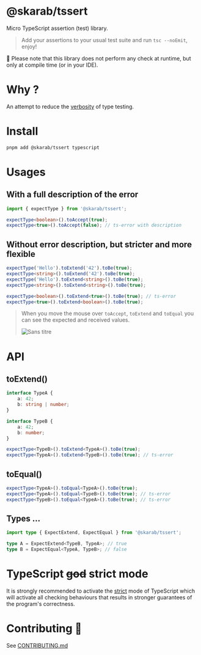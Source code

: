 # @skarab/tssert

Micro TypeScript assertion (test) library.

> Add your assertions to your usual test suite and run `tsc --noEmit`, enjoy!

📌 Please note that this library does not perform any check at runtime, but only at compile time (or in your IDE).

# Why ?

An attempt to reduce the [verbosity](https://github.com/colinhacks/zod/blob/51e93e7dd30b161d55e2f17d0907ecdd2f526c60/src/__tests__/default.test.ts#L51-L56) of type testing.

# Install

```bash
pnpm add @skarab/tssert typescript
```

# Usages

## With a full description of the error

```ts
import { expectType } from '@skarab/tssert';

expectType<boolean>().toAccept(true);
expectType<true>().toAccept(false); // ts-error with description
```

## Without error description, but stricter and more flexible

```ts
expectType('Hello').toExtend('42').toBe(true);
expectType<string>().toExtend('42').toBe(true);
expectType('Hello').toExtend<string>().toBe(true);
expectType<string>().toExtend<string>().toBe(true);

expectType<boolean>().toExtend<true>().toBe(true); // ts-error
expectType<true>().toExtend<boolean>().toBe(true);
```

> When you move the mouse over `toAccept`, `toExtend` and `toEqual` you can see the expected and received values.
>
> ![Sans titre](https://user-images.githubusercontent.com/62928763/177138437-c9b271dd-e99f-41b7-9415-146cd2981076.png)

# API

## toExtend()

```ts
interface TypeA {
	a: 42;
	b: string | number;
}

interface TypeB {
	a: 42;
	b: number;
}

expectType<TypeB>().toExtend<TypeA>().toBe(true);
expectType<TypeA>().toExtend<TypeB>().toBe(true); // ts-error
```

## toEqual()

```ts
expectType<TypeA>().toEqual<TypeA>().toBe(true);
expectType<TypeA>().toEqual<TypeB>().toBe(true); // ts-error
expectType<TypeB>().toEqual<TypeA>().toBe(true); // ts-error
```

## Types ...

```ts
import type { ExpectExtend, ExpectEqual } from '@skarab/tssert';

type A = ExpectExtend<TypeB, TypeA>; // true
type B = ExpectEqual<TypeA, TypeB>; // false
```

# TypeScript ~~god~~ strict mode

It is strongly recommended to activate the [strict](https://www.typescriptlang.org/tsconfig#strict) mode of TypeScript which will activate all checking behaviours that results in stronger guarantees of the program's correctness.

# Contributing 💜

See [CONTRIBUTING.md](https://github.com/skarab42/tssert/blob/main/CONTRIBUTING.md)
